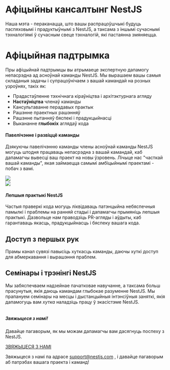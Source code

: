 # Афіцыйны кансалтынг NestJS

Наша мэта - пераканацца, што вашы распрацоўшчыкі будуць паспяховымі і прадуктыўнымі з NestJS, а таксама з іншымі сучаснымі тэхналогіямі ў сучасным свеце тэхналогій, які пастаянна змяняецца.

# Афіцыйная падтрымка

Пры афіцыйнай падтрымцы вы атрымаеце экспертную дапамогу непасрэдна ад асноўнай каманды NestJS. Мы вырашаем вашы самыя складаныя задачы і супрацоўнічаем з вашай камандай на розных узроўнях, такіх як:

- Прадастаўленне тэхнічнага кіраўніцтва і архітэктурнага агляду
- **Настаўніцтва** членаў каманды
- Кансультаванне перадавых практык
- Рашэнне праектных рашэнняў
- Рашэнне пытанняў бяспекі і прадукцыйнасці
- Выкананне **глыбокіх** аглядаў кода

<div class="row">
  <div class="content">
    <h4>Павелічэнне і развіццё каманды</h4>
    <p>       Дзякуючы павелічэнню каманды члены асноўнай каманды NestJS могуць штодня працаваць непасрэдна з вашай камандай, каб дапамагчы вывесці ваш праект на новы ўзровень. Лічыце нас "часткай вашай каманды", якая займаецца самымі амбіцыйнымі праектамі - побач з вамі.     </p>
  </div>
  <div class="thumbnail p-l-30">     <img src="/assets/enterprise/help.svg">   </div>
</div>

<div class="row">
<div class="thumbnail p-r-30">     <img src="/assets/enterprise/contact.svg">   </div>
  <div class="content">
    <h4>Лепшыя практыкі NestJS</h4>
    <p>       Частыя праверкі кода могуць ліквідаваць патэнцыйна небяспечныя памылкі і праблемы на ранняй стадыі і дапамагчы прымяніць лепшыя практыкі. Дазвольце нам праводзіць PR-агляды і аўдыты, каб гарантаваць якасць, прадукцыйнасць і бяспеку вашага кода.     </p>
  </div>
</div>

## Доступ з першых рук

Прамы канал сувязі павысіць хуткасць каманды, даючы хуткі доступ для абмеркавання і вырашэння праблем.

## Семінары і трэнінгі NestJS

Мы забяспечваем надзейнае пачатковае навучанне, а таксама больш прасунутыя, якія даюць камандам глыбокае разуменне NestJS. Мы прапануем семінары на месцы і дыстанцыйныя інтэнсіўныя заняткі, якія дапамогуць вам *хутка* наладзіць працу ў экасістэме NestJS.

<div class="contact-us">
  <div class="column column-text">
    <h5>Звяжыцеся з намі!</h5>
    <p>     Давайце пагаворым, як мы можам дапамагчы вам дасягнуць поспеху з NestJS.     </p>
  </div>
   <div class="column column-action">      <a href="mailto:support@nestjs.com">ЗВЯЖЫЦЕСЯ З НАМІ</a>    </div>
</div>

Звяжыцеся з намі па адрасе [support@nestjs.com](mailto:support@nestjs.com) , і давайце пагаворым аб патрэбах вашага праекта і каманд!
